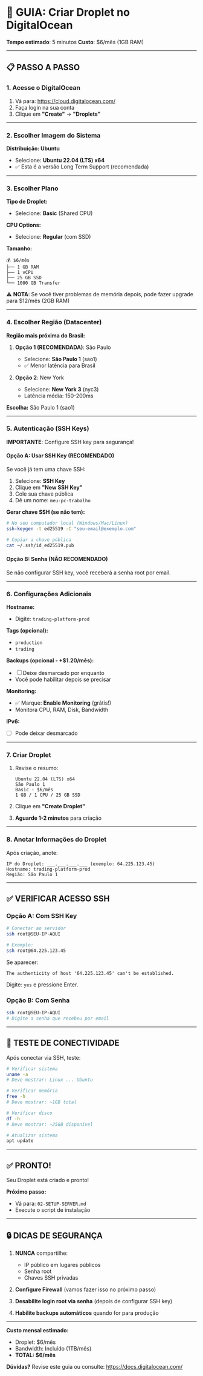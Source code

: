 # 🚀 GUIA: Criar Droplet no DigitalOcean

**Tempo estimado**: 5 minutos
**Custo**: $6/mês (1GB RAM)

---

## 📋 PASSO A PASSO

### **1. Acesse o DigitalOcean**

1. Vá para: https://cloud.digitalocean.com/
2. Faça login na sua conta
3. Clique em **"Create"** → **"Droplets"**

---

### **2. Escolher Imagem do Sistema**

**Distribuição: Ubuntu**
- Selecione: **Ubuntu 22.04 (LTS) x64**
- ✅ Esta é a versão Long Term Support (recomendada)

---

### **3. Escolher Plano**

**Tipo de Droplet:**
- Selecione: **Basic** (Shared CPU)

**CPU Options:**
- Selecione: **Regular** (com SSD)

**Tamanho:**
```
💰 $6/mês
├── 1 GB RAM
├── 1 vCPU
├── 25 GB SSD
└── 1000 GB Transfer
```

⚠️ **NOTA**: Se você tiver problemas de memória depois, pode fazer upgrade para $12/mês (2GB RAM)

---

### **4. Escolher Região (Datacenter)**

**Região mais próxima do Brasil:**

1. **Opção 1 (RECOMENDADA)**: São Paulo
   - Selecione: **São Paulo 1** (sao1)
   - ✅ Menor latência para Brasil

2. **Opção 2**: New York
   - Selecione: **New York 3** (nyc3)
   - Latência média: 150-200ms

**Escolha:** São Paulo 1 (sao1)

---

### **5. Autenticação (SSH Keys)**

**IMPORTANTE**: Configure SSH key para segurança!

#### **Opção A: Usar SSH Key (RECOMENDADO)**

Se você já tem uma chave SSH:
1. Selecione: **SSH Key**
2. Clique em **"New SSH Key"**
3. Cole sua chave pública
4. Dê um nome: `meu-pc-trabalho`

**Gerar chave SSH (se não tem):**

```bash
# No seu computador local (Windows/Mac/Linux)
ssh-keygen -t ed25519 -C "seu-email@exemplo.com"

# Copiar a chave pública
cat ~/.ssh/id_ed25519.pub
```

#### **Opção B: Senha (NÃO RECOMENDADO)**

Se não configurar SSH key, você receberá a senha root por email.

---

### **6. Configurações Adicionais**

**Hostname:**
- Digite: `trading-platform-prod`

**Tags (opcional):**
- `production`
- `trading`

**Backups (opcional - +$1.20/mês):**
- ☐ Deixe desmarcado por enquanto
- Você pode habilitar depois se precisar

**Monitoring:**
- ✅ Marque: **Enable Monitoring** (grátis!)
- Monitora CPU, RAM, Disk, Bandwidth

**IPv6:**
- ☐ Pode deixar desmarcado

---

### **7. Criar Droplet**

1. Revise o resumo:
   ```
   Ubuntu 22.04 (LTS) x64
   São Paulo 1
   Basic - $6/mês
   1 GB / 1 CPU / 25 GB SSD
   ```

2. Clique em **"Create Droplet"**

3. **Aguarde 1-2 minutos** para criação

---

### **8. Anotar Informações do Droplet**

Após criação, anote:

```
IP do Droplet: ___.___.___.___ (exemplo: 64.225.123.45)
Hostname: trading-platform-prod
Região: São Paulo 1
```

---

## ✅ VERIFICAR ACESSO SSH

### **Opção A: Com SSH Key**

```bash
# Conectar ao servidor
ssh root@SEU-IP-AQUI

# Exemplo:
ssh root@64.225.123.45
```

Se aparecer:
```
The authenticity of host '64.225.123.45' can't be established.
```

Digite: `yes` e pressione Enter.

### **Opção B: Com Senha**

```bash
ssh root@SEU-IP-AQUI
# Digite a senha que recebeu por email
```

---

## 🎯 TESTE DE CONECTIVIDADE

Após conectar via SSH, teste:

```bash
# Verificar sistema
uname -a
# Deve mostrar: Linux ... Ubuntu

# Verificar memória
free -h
# Deve mostrar: ~1GB total

# Verificar disco
df -h
# Deve mostrar: ~25GB disponível

# Atualizar sistema
apt update
```

---

## ✅ PRONTO!

Seu Droplet está criado e pronto!

**Próximo passo:**
- Vá para: `02-SETUP-SERVER.md`
- Execute o script de instalação

---

## 🔒 DICAS DE SEGURANÇA

1. **NUNCA** compartilhe:
   - IP público em lugares públicos
   - Senha root
   - Chaves SSH privadas

2. **Configure Firewall** (vamos fazer isso no próximo passo)

3. **Desabilite login root via senha** (depois de configurar SSH key)

4. **Habilite backups automáticos** quando for para produção

---

**Custo mensal estimado:**
- Droplet: $6/mês
- Bandwidth: Incluído (1TB/mês)
- **TOTAL: $6/mês**

**Dúvidas?** Revise este guia ou consulte: https://docs.digitalocean.com/
